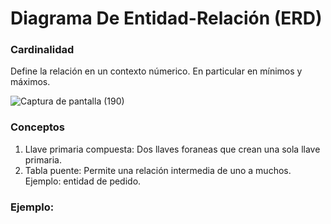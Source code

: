 # Diagrama De Entidad-Relación (ERD)

### Cardinalidad

Define la relación en un contexto númerico. En particular en mínimos y máximos. 

![Captura de pantalla (190)](https://github.com/luislopez-dev/UML/assets/48783255/0f1324ef-8af5-48eb-adca-4fb3426933c7)


### Conceptos

1. Llave primaria compuesta: Dos llaves foraneas que crean una sola llave primaria. 
2. Tabla puente: Permite una relación intermedia de uno a muchos. Ejemplo: entidad de pedido.

### Ejemplo:

